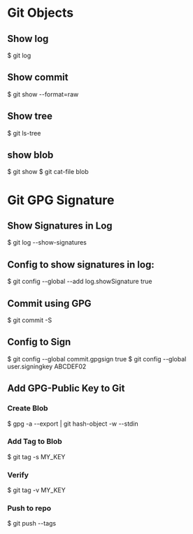 # Git Objects

## Show log
$ git log

## Show commit

$ git show --format=raw <commitish>

## Show tree

$ git ls-tree <treeish>

## show blob

$ git show <blob>
$ git cat-file blob <blob>

# Git GPG Signature

## Show Signatures in Log

$ git log --show-signatures

## Config to show signatures in log:

$ git config --global --add log.showSignature true

## Commit using GPG

$ git commit -S

## Config to Sign

$ git config --global commit.gpgsign true
$ git config --global user.signingkey ABCDEF02 <YOUR KEY>

## Add GPG-Public Key to Git

### Create Blob

$ gpg -a --export <YOUR KEY> | git hash-object -w --stdin 

### Add Tag to Blob

$ git tag -s MY_KEY <blob-hash>

### Verify

$ git tag -v MY_KEY

### Push to repo
 
$ git push --tags

